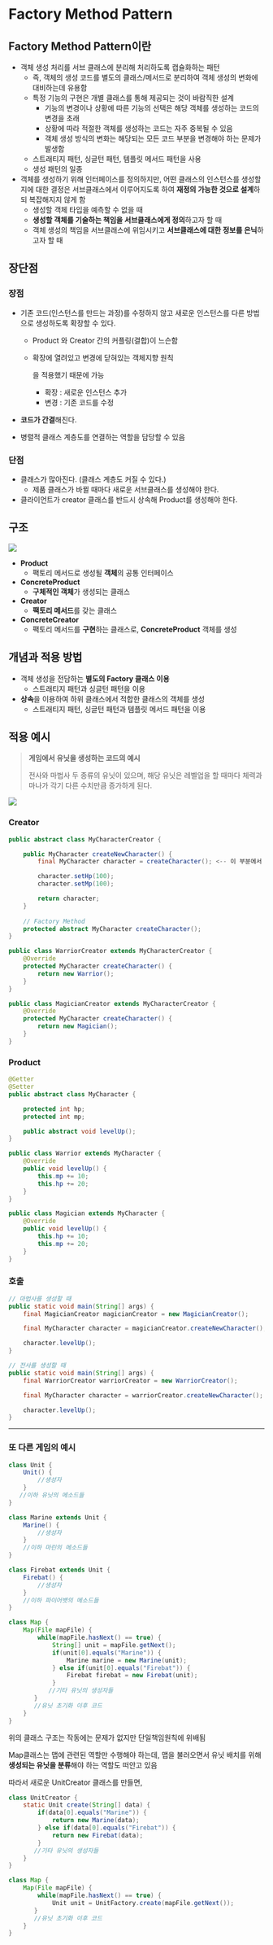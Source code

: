 # Factory Method Pattern

## Factory Method Pattern이란

- 객체 생성 처리를 서브 클래스에 분리해 처리하도록 캡슐화하는 패턴
  - 즉, 객체의 생성 코드를 별도의 클래스/메서드로 분리하여 객체 생성의 변화에 대비하는데 유용함
  - 특정 기능의 구현은 개별 클래스를 통해 제공되는 것이 바람직한 설계
    - 기능의 변경이나 상황에 따른 기능의 선택은 해당 객체를 생성하는 코드의 변경을 초래
    - 상황에 따라 적절한 객체를 생성하는 코드는 자주 중복될 수 있음
    - 객체 생성 방식의 변화는 해당되는 모든 코드 부분을 변경해야 하는 문제가 발생함
  - 스트래티지 패턴, 싱글턴 패턴, 템플릿 메서드 패턴을 사용
  - 생성 패턴의 일종
- 객체를 생성하기 위해 인터페이스를 정의하지만, 어떤 클래스의 인스턴스를 생성할지에 대한 결정은 서브클래스에서 이루어지도록 하여 **재정의 가능한 것으로 설계**하되 복잡해지지 않게 함
  - 생성할 객체 타입을 예측할 수 없을 때
  - **생성할 객체를 기술하는 책임을 서브클래스에게 정의**하고자 할 때
  - 객체 생성의 책임을 서브클래스에 위임시키고 **서브클래스에 대한 정보를 은닉**하고자 할 때

## 장단점

### 장점

- 기존 코드(인스턴스를 만드는 과정)를 수정하지 않고 새로운 인스턴스를 다른 방법으로 생성하도록 확장할 수 있다.

  - Product 와 Creator 간의 커플링(결합)이 느슨함

  - 확장에 열려있고 변경에 닫혀있는 객체지향 원칙

    을 적용했기 때문에 가능

    - 확장 : 새로운 인스턴스 추가
    - 변경 : 기존 코드를 수정

- **코드가 간결**해진다.

- 병렬적 클래스 계층도를 연결하는 역할을 담당할 수 있음

### 단점

- 클래스가 많아진다. (클래스 계층도 커질 수 있다.)
  - 제품 클래스가 바뀔 때마다 새로운 서브클래스를 생성해야 한다.
- 클라이언트가 creator 클래스를 반드시 상속해 Product를 생성해야 한다.

## 구조

<img src="05_Factory Method Pattern.assets/img.gif">

- **Product**
  - 팩토리 메서드로 생성될 **객체**의 공통 인터페이스
- **ConcreteProduct**
  - **구체적인 객체**가 생성되는 클래스
- **Creator**
  - **팩토리 메서드**를 갖는 클래스
- **ConcreteCreator**
  - 팩토리 메서드를 **구현**하는 클래스로, **ConcreteProduct** 객체를 생성

## 개념과 적용 방법

- 객체 생성을 전담하는 **별도의 Factory 클래스 이용**
  - 스트래티지 패턴과 싱글턴 패턴을 이용
- **상속**을 이용하여 하위 클래스에서 적합한 클래스의 객체를 생성
  - 스트래티지 패턴, 싱글턴 패턴과 템플릿 메서드 패턴을 이용

## 적용 예시

> **게임에서 유닛을 생성하는 코드의 예시**
>
> 전사와 마법사 두 종류의 유닛이 있으며, 해당 유닛은 레벨업을 할 때마다 체력과 마나가 각기 다른 수치만큼 증가하게 된다.

<img src="05_Factory Method Pattern.assets/img.png">

### Creator

```java
public abstract class MyCharacterCreator {

    public MyCharacter createNewCharacter() {
        final MyCharacter character = createCharacter(); <-- 이 부분에서 factory 메소드가 사용됨

        character.setHp(100);
        character.setMp(100);

        return character;
    }
    
    // Factory Method
    protected abstract MyCharacter createCharacter();
}
```

```java
public class WarriorCreator extends MyCharacterCreator {
    @Override
    protected MyCharacter createCharacter() {
        return new Warrior();
    }
}
```

```java
public class MagicianCreator extends MyCharacterCreator {
    @Override
    protected MyCharacter createCharacter() {
        return new Magician();
    }
}
```

### Product

```java
@Getter
@Setter
public abstract class MyCharacter {

    protected int hp;
    protected int mp;

    public abstract void levelUp();
}
```

```java
public class Warrior extends MyCharacter {
    @Override
    public void levelUp() {
        this.mp += 10;
        this.hp += 20;
    }
}
```

```java
public class Magician extends MyCharacter {
    @Override
    public void levelUp() {
        this.hp += 10;
        this.mp += 20;
    }
}
```

### 호출

```java
// 마법사를 생성할 때
public static void main(String[] args) {
    final MagicianCreator magicianCreator = new MagicianCreator();

    final MyCharacter character = magicianCreator.createNewCharacter();

    character.levelUp();
}

// 전사를 생성할 때
public static void main(String[] args) {
    final WarriorCreator warriorCreator = new WarriorCreator();

    final MyCharacter character = warriorCreator.createNewCharacter();

    character.levelUp();
}
```

---

### 또 다른 게임의 예시

```java
class Unit {
    Unit() {
        //생성자
    }
   //이하 유닛의 메소드들
}
```

```java
class Marine extends Unit {
    Marine() {
        //생성자
    }
    //이하 마린의 메소드들
}
```

```java
class Firebat extends Unit {
    Firebat() {
        //생성자
    }
    //이하 파이어뱃의 메소드들
}
```

```java
class Map {
    Map(File mapFile) {
        while(mapFile.hasNext() == true) {
            String[] unit = mapFile.getNext();
            if(unit[0].equals("Marine")) {
                Marine marine = new Marine(unit);
            } else if(unit[0].equals("Firebat")) {
                Firebat firebat = new Firebat(unit);
            }
           //기타 유닛의 생성자들
       }
       //유닛 초기화 이후 코드
    }
}
```

위의 클래스 구조는 작동에는 문제가 없지만 단일책임원칙에 위배됨

Map클래스는 맵에 관련된 역할만 수행해야 하는데, 맵을 불러오면서 유닛 배치를 위해 **생성되는 유닛을 분류**해야 하는 역할도 떠안고 있음

따라서 새로운 UnitCreator 클래스를 만들면,

```java
class UnitCreator {
    static Unit create(String[] data) {
        if(data[0].equals("Marine")) {
            return new Marine(data);
        } else if(data[0].equals("Firebat")) {
            return new Firebat(data);
        }
       //기타 유닛의 생성자들
    }
}
```

```java
class Map {
    Map(File mapFile) {
        while(mapFile.hasNext() == true) {
            Unit unit = UnitFactory.create(mapFile.getNext());
       }
       //유닛 초기화 이후 코드
    }
}
```

